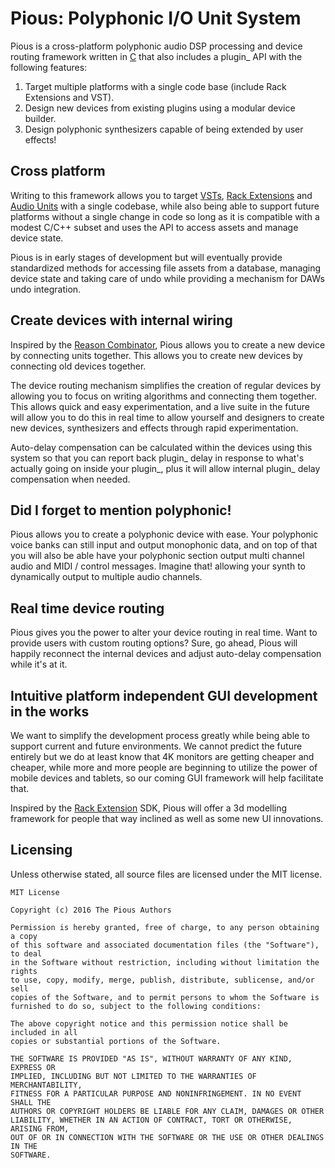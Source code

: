 Pious: Polyphonic I/O Unit System
=================================

Pious is a cross-platform polyphonic audio DSP processing and device routing
framework written in [C] that also includes a plugin_ API with the following
features:

1. Target multiple platforms with a single code base (include Rack Extensions and VST).
2. Design new devices from existing plugins using a modular device builder.
3. Design polyphonic synthesizers capable of being extended by user effects!


Cross platform
--------------

Writing to this framework allows you to target [VSTs],
[Rack Extensions] and [Audio Units] with a single codebase, while also being
able to support future platforms without a single change in code so long as
it is compatible with a modest C/C++ subset and uses the API to access assets
and manage device state.

Pious is in early stages of development but will eventually provide
standardized methods for accessing file assets from a database, managing
device state and taking care of undo while providing a mechanism for DAWs
undo integration.

Create devices with internal wiring
-----------------------------------

Inspired by the [Reason Combinator], Pious allows you to create a new device
by connecting units together. This allows you to create new devices by
connecting old devices together.

The device routing mechanism simplifies the creation of regular devices
by allowing you to focus on writing algorithms and connecting them together.
This allows quick and easy experimentation, and a live suite in the future
will allow you to do this in real time to allow yourself and designers to
create new devices, synthesizers and effects through rapid experimentation.

Auto-delay compensation can be calculated within the devices using this system
so that you can report back plugin_ delay in response to what's actually going
on inside your plugin_, plus it will allow internal plugin_ delay compensation
when needed.

Did I forget to mention polyphonic!
-----------------------------------

Pious allows you to create a polyphonic device with ease. Your polyphonic
voice banks can still input and output monophonic data, and on top of that
you will also be able have your polyphonic section output multi channel
audio and MIDI / control messages. Imagine that! allowing your synth to
dynamically output to multiple audio channels.

Real time device routing
------------------------

Pious gives you the power to alter your device routing in real time. Want to
provide users with custom routing options? Sure, go ahead, Pious will happily
reconnect the internal devices and adjust auto-delay compensation while it's
at it.

Intuitive platform independent GUI development in the works
-----------------------------------------------------------

We want to simplify the development process greatly while being able to
support current and future environments. We cannot predict the future entirely
but we do at least know that 4K monitors are getting cheaper and cheaper,
while more and more people are beginning to utilize the power of mobile
devices and tablets, so our coming GUI framework will help facilitate that.

Inspired by the [Rack Extension] SDK, Pious will offer a 3d modelling
framework for people that way inclined as well as some new UI innovations.

Licensing
---------

Unless otherwise stated, all source files are licensed under the MIT license.

    MIT License

    Copyright (c) 2016 The Pious Authors

    Permission is hereby granted, free of charge, to any person obtaining a copy
    of this software and associated documentation files (the "Software"), to deal
    in the Software without restriction, including without limitation the rights
    to use, copy, modify, merge, publish, distribute, sublicense, and/or sell
    copies of the Software, and to permit persons to whom the Software is
    furnished to do so, subject to the following conditions:

    The above copyright notice and this permission notice shall be included in all
    copies or substantial portions of the Software.

    THE SOFTWARE IS PROVIDED "AS IS", WITHOUT WARRANTY OF ANY KIND, EXPRESS OR
    IMPLIED, INCLUDING BUT NOT LIMITED TO THE WARRANTIES OF MERCHANTABILITY,
    FITNESS FOR A PARTICULAR PURPOSE AND NONINFRINGEMENT. IN NO EVENT SHALL THE
    AUTHORS OR COPYRIGHT HOLDERS BE LIABLE FOR ANY CLAIM, DAMAGES OR OTHER
    LIABILITY, WHETHER IN AN ACTION OF CONTRACT, TORT OR OTHERWISE, ARISING FROM,
    OUT OF OR IN CONNECTION WITH THE SOFTWARE OR THE USE OR OTHER DEALINGS IN THE
    SOFTWARE.

[C]: http://www.cprogramming.com/
[Rack Extension]: https://www.propellerheads.se/reason/rack-extensions
[Rack Extensions]: https://www.propellerheads.se/reason/rack-extensions
[VSTs]: https://www.steinberg.net/en/products/vst.html
[Audio Units]: https://en.wikipedia.org/wiki/Audio_Units
[Reason Combinator]: https://www.propellerheads.se/reason/instruments/combinator